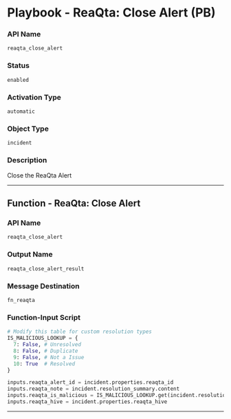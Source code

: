 <!--
    DO NOT MANUALLY EDIT THIS FILE
    THIS FILE IS AUTOMATICALLY GENERATED WITH resilient-sdk codegen
    Generated with resilient-sdk v49.0.4423
-->

# Playbook - ReaQta: Close Alert (PB)

### API Name
`reaqta_close_alert`

### Status
`enabled`

### Activation Type
`automatic`

### Object Type
`incident`

### Description
Close the ReaQta Alert


---
## Function - ReaQta: Close Alert

### API Name
`reaqta_close_alert`

### Output Name
`reaqta_close_alert_result`

### Message Destination
`fn_reaqta`

### Function-Input Script
```python
# Modify this table for custom resolution types
IS_MALICIOUS_LOOKUP = {
  7: False, # Unresolved
  8: False, # Duplicate
  9: False, # Not a Issue
  10: True  # Resolved
}

inputs.reaqta_alert_id = incident.properties.reaqta_id
inputs.reaqta_note = incident.resolution_summary.content
inputs.reaqta_is_malicious = IS_MALICIOUS_LOOKUP.get(incident.resolution_id, False) # if resolution_id is not found, set to not malicious
inputs.reaqta_hive = incident.properties.reaqta_hive
```

---

